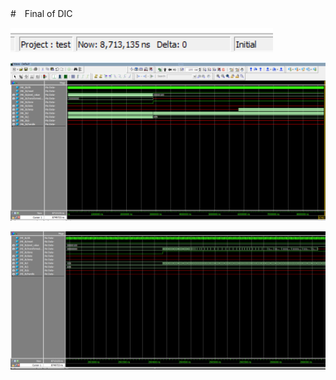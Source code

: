 #　Final of DIC

![](sim_output_pics/consume_time.png)

![](sim_output_pics/modelsim_out.png)

![](sim_output_pics/modelsim_out_sending.png)
